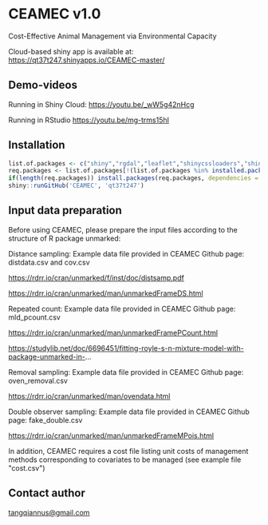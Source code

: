 # CEAMEC v1.0
Cost-Effective Animal Management via Environmental Capacity

Cloud-based shiny app is available at:
https://qt37t247.shinyapps.io/CEAMEC-master/

## Demo-videos
Running in Shiny Cloud:
https://youtu.be/_wW5g42nHcg

Running in RStudio
https://youtu.be/mg-trms15hI

## Installation

```R
list.of.packages <- c("shiny","rgdal","leaflet","shinycssloaders","shinythemes","tibble","unmarked","DT","data.table","xlsx","rgenoud","htmltools","bsplus","dplyr","shinycssloaders")
req.packages <- list.of.packages[!(list.of.packages %in% installed.packages()[,"Package"])]
if(length(req.packages)) install.packages(req.packages, dependencies = TRUE)
shiny::runGitHub('CEAMEC', 'qt37t247')
```

## Input data preparation

Before using CEAMEC, please prepare the input files according to the structure of R package unmarked:


Distance sampling:
Example data file provided in CEAMEC Github page: distdata.csv and cov.csv

https://rdrr.io/cran/unmarked/f/inst/doc/distsamp.pdf

https://rdrr.io/cran/unmarked/man/unmarkedFrameDS.html


Repeated count:
Example data file provided in CEAMEC Github page: mld_pcount.csv

https://rdrr.io/cran/unmarked/man/unmarkedFramePCount.html

https://studylib.net/doc/6696451/fitting-royle-s-n-mixture-model-with-package-unmarked-in-...


Removal sampling:
Example data file provided in CEAMEC Github page: oven_removal.csv

https://rdrr.io/cran/unmarked/man/ovendata.html


Double observer sampling:
Example data file provided in CEAMEC Github page: fake_double.csv

https://rdrr.io/cran/unmarked/man/unmarkedFrameMPois.html


In addition, CEAMEC requires a cost file listing unit costs of management methods corresponding to covariates to be managed (see example file "cost.csv")  

## Contact author

tangqiannus@gmail.com
